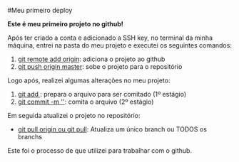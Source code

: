 #Meu primeiro deploy

<strong>Este é meu primeiro projeto no github!</strong>

Após ter criado a conta e adicionado a SSH key, no terminal da minha máquina, entrei na pasta do meu projeto e executei os seguintes comandos:

<ol>
  <li><u>git remote add origin</u>: adiciona o projeto ao github</li>
  <li><u>git push origin master</u>: sobe o projeto para o repositório</li>
</ol>

Logo após, realizei algumas alterações no meu projeto:

<ol>
  <li><u>git add <nome_arquivo></u>: prepara o arquivo para ser comitado (1º estágio)</li>
  <li><u>git commit -m '<texto>'</u>: comita o arquivo (2º estágio)</li>
</ol>

Em seguida atualizei o projeto no repositório:

<ul>
  <li><u>git pull origin <nome_branch> ou git pull</u>: Atualiza um único branch ou TODOS os branchs</li>
</ul>

Este foi o processo de que utilizei para trabalhar com o github.

